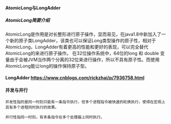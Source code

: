 #### AtomicLong与LongAdder
##### AtomicLong简要介绍
AtomicLong是作用是对长整形进行原子操作，显而易见，在java1.8中新加入了一个新的原子类LongAdder，该类也可以保证Long类型操作的原子性，相对于AtomicLong，LongAdder有着更高的性能和更好的表现，可以完全替代AtomicLong的来进行原子操作。
在32位操作系统中，64位的long 和 double 变量由于会被JVM当作两个分离的32位来进行操作，所以不具有原子性。而使用AtomicLong能让long的操作保持原子型。
####  LongAdder https://www.cnblogs.com/rickzhai/p/7936758.html
#### 并发与并行

```
并发性指的是同一时刻只能有一条指令执行，但多个进程指令被快速的轮换执行，使得在宏观上具有多个进程同时执行的效果。

并行性指同一时刻，有多条指令在多个处理器上同时执行。
```
